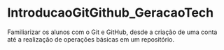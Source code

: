 # IntroducaoGitGithub_GeracaoTech
Familiarizar os alunos com o Git e GitHub, desde a criação de uma conta até a realização de operações básicas em um repositório.
